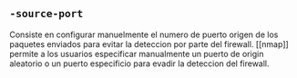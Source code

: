 ## `-source-port`
Consiste en configurar manuelmente el numero de puerto origen de los paquetes enviados para evitar la deteccion por parte del firewall. [[nmap]] permite a los usuarios especificar manualmente un puerto de origin aleatorio o un puerto especificio para evadir la deteccion del firewall.
